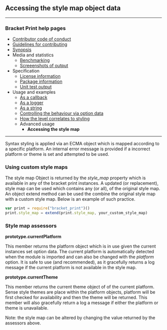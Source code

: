 ## Accessing the style map object data 

---
### Bracket Print help pages
* [Contributor code of conduct](https://github.com/restarian/bracket_print/blob/master/docs/contributor_code_of_conduct.md)
* [Guidelines for contributing](https://github.com/restarian/bracket_print/blob/master/docs/guidelines_for_contributing.md)
* [Synopsis](https://github.com/restarian/bracket_print/blob/master/docs/synopsis.md)
* Media and statistics
  * [Benchmarking](https://github.com/restarian/bracket_print/blob/master/docs/media_and_statistics/benchmarking.md)
  * [Screeenshots of output](https://github.com/restarian/bracket_print/blob/master/docs/media_and_statistics/screeenshots_of_output.md)
* Specification
  * [License information](https://github.com/restarian/bracket_print/blob/master/docs/specification/license_information.md)
  * [Package information](https://github.com/restarian/bracket_print/blob/master/docs/specification/package_information.md)
  * [Unit test output](https://github.com/restarian/bracket_print/blob/master/docs/specification/unit_test_output.md)
* Usage and examples
  * [As a callback](https://github.com/restarian/bracket_print/blob/master/docs/usage_and_examples/as_a_callback.md)
  * [As a logger](https://github.com/restarian/bracket_print/blob/master/docs/usage_and_examples/as_a_logger.md)
  * [As a string](https://github.com/restarian/bracket_print/blob/master/docs/usage_and_examples/as_a_string.md)
  * [Controlling the behaviour via option data](https://github.com/restarian/bracket_print/blob/master/docs/usage_and_examples/controlling_the_behaviour_via_option_data.md)
  * [How the level correlates to styling](https://github.com/restarian/bracket_print/blob/master/docs/usage_and_examples/how_the_level_correlates_to_styling.md)
  * Advanced usage
    * **Accessing the style map**

---

Syntax styling is applied via an ECMA object which is mapped according to a specific platform. An internal error message is provided if a incorrect platform or theme is set and attempted to be used.

### Using custom style maps 
The style map Object is returned by the *style_map* property which is available in any of the bracket print instances. A updated (or replacement), style map can be used which contains any (or all), of the original style map. An object extend method can be used the combine the original style map with a custom style map. Below is an example of such practice.
```javascript
var print = require("bracket_print")()
print.style_map = extend(print.style_map, your_custom_style_map)
```

### Style map assessors

**prototype.currentPlatform**

This member returns the platform object which is in use given the current instances set option data. The current platform is automatically detected when the module is imported and can also be changed with the *platform* option. It is safe to use (and recommended), as it gracefully returns a log message if the current platform is not available in the style map.

**prototype.currentTheme**

This member returns the current theme object of of the current platform. Sense style themes are place within the platform objects, platform will be first checked for availability and then the theme will be returned. This member will also gracefully return a log a message if either the platform or theme is unavailable.

Note: the style map can be altered by changing the value returned by the assessors above.
